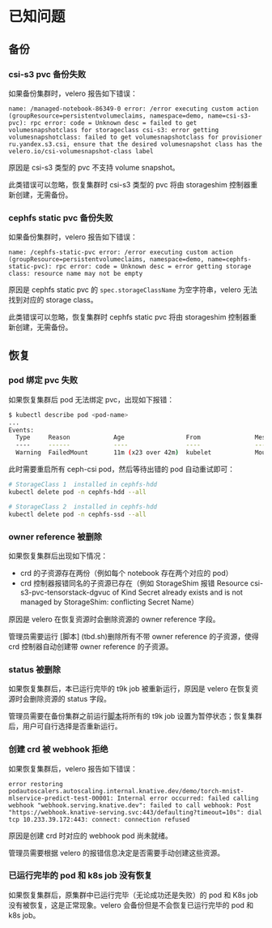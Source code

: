 # 已知问题

## 备份

### csi-s3 pvc 备份失败

如果备份集群时，velero 报告如下错误：

```
name: /managed-notebook-86349-0 error: /error executing custom action (groupResource=persistentvolumeclaims, namespace=demo, name=csi-s3-pvc): rpc error: code = Unknown desc = failed to get volumesnapshotclass for storageclass csi-s3: error getting volumesnapshotclass: failed to get volumesnapshotclass for provisioner ru.yandex.s3.csi, ensure that the desired volumesnapshot class has the velero.io/csi-volumesnapshot-class label
```

原因是 csi-s3 类型的 pvc 不支持 volume snapshot。

此类错误可以忽略，恢复集群时 csi-s3 类型的 pvc 将由 storageshim 控制器重新创建，无需备份。

### cephfs static pvc 备份失败

如果备份集群时，velero 报告如下错误：

```
name: /cephfs-static-pvc error: /error executing custom action (groupResource=persistentvolumeclaims, namespace=demo, name=cephfs-static-pvc): rpc error: code = Unknown desc = error getting storage class: resource name may not be empty
```

原因是 cephfs static pvc 的 `spec.storageClassName` 为空字符串，velero 无法找到对应的 storage class。

此类错误可以忽略，恢复集群时 cephfs static pvc 将由 storageshim 控制器重新创建，无需备份。

## 恢复

### pod 绑定 pvc 失败

如果恢复集群后 pod 无法绑定 pvc，出现如下报错：

```bash
$ kubectl describe pod <pod-name>
...
Events:
  Type     Reason            Age                 From               Message
  ----     ------            ----                ----               -------
  Warning  FailedMount       11m (x23 over 42m)  kubelet            MountVolume.MountDevice failed for volume "pvc-dc813e79-a1c7-463e-bf72-351ff532965a" : kubernetes.io/csi: attacher.MountDevice failed to create newCsiDriverClient: driver name cephfs-hdd.csi.ceph.com not found in the list of registered CSI drivers
```

此时需要重启所有 ceph-csi pod，然后等待出错的 pod 自动重试即可：

```bash
# StorageClass 1  installed in cephfs-hdd
kubectl delete pod -n cephfs-hdd --all

# StorageClass 2  installed in cephfs-hdd
kubectl delete pod -n cephfs-ssd --all
```

### owner reference 被删除

如果恢复集群后出现如下情况：

* crd 的子资源存在两份（例如每个 notebook 存在两个对应的 pod）
* crd 控制器报错同名的子资源已存在（例如 StorageShim 报错 Resource csi-s3-pvc-tensorstack-dgvuc of Kind Secret already exists and is not managed by StorageShim: conflicting Secret Name）

原因是 velero 在恢复资源时会删除资源的 owner reference 字段。

管理员需要运行 [脚本] (tbd.sh)删除所有不带 owner reference 的子资源，使得 crd 控制器自动创建带 owner reference 的子资源。

### status 被删除

如果恢复集群后，本已运行完毕的 t9k job 被重新运行，原因是 velero 在恢复资源时会删除资源的 status 字段。

管理员需要在备份集群之前运行[脚本](tbd.sh)将所有的 t9k job 设置为暂停状态；恢复集群后，用户可自行选择是否重新运行。

### 创建 crd 被 webhook 拒绝

如果恢复集群后，velero 报告如下错误：

```log
error restoring podautoscalers.autoscaling.internal.knative.dev/demo/torch-mnist-mlservice-predict-test-00001: Internal error occurred: failed calling webhook "webhook.serving.knative.dev": failed to call webhook: Post "https://webhook.knative-serving.svc:443/defaulting?timeout=10s": dial tcp 10.233.39.172:443: connect: connection refused
```

原因是创建 crd 时对应的 webhook pod 尚未就绪。

管理员需要根据 velero 的报错信息决定是否需要手动创建这些资源。

### 已运行完毕的 pod 和 k8s job 没有恢复

如果恢复集群后，原集群中已运行完毕（无论成功还是失败）的 pod 和 K8s job 没有被恢复，这是正常现象。velero 会备份但是不会恢复已运行完毕的 pod 和 k8s job。

